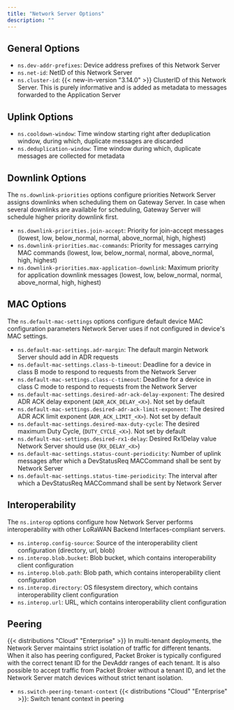 ```yaml
---
title: "Network Server Options"
description: ""
---
```


## General Options

- `ns.dev-addr-prefixes`: Device address prefixes of this Network Server
- `ns.net-id`: NetID of this Network Server
- `ns.cluster-id`: {{< new-in-version "3.14.0" >}} ClusterID of this Network Server. This is purely informative and is added as metadata to messages forwarded to the Application Server

## Uplink Options

- `ns.cooldown-window`: Time window starting right after deduplication window, during which, duplicate messages are discarded
- `ns.deduplication-window`: Time window during which, duplicate messages are collected for metadata

## Downlink Options

The `ns.downlink-priorities` options configure priorities Network Server assigns downlinks when scheduling them on Gateway Server. In case when several downlinks are available for scheduling, Gateway Server will schedule higher priority downlink first.

- `ns.downlink-priorities.join-accept`: Priority for join-accept messages (lowest, low, below_normal, normal, above_normal, high, highest)
- `ns.downlink-priorities.mac-commands`: Priority for messages carrying MAC commands (lowest, low, below_normal, normal, above_normal, high, highest)
- `ns.downlink-priorities.max-application-downlink`: Maximum priority for application downlink messages (lowest, low, below_normal, normal, above_normal, high, highest)

## MAC Options

The `ns.default-mac-settings` options configure default device MAC configuration parameters Network Server uses if not configured in device's MAC settings.

- `ns.default-mac-settings.adr-margin`: The default margin Network Server should add in ADR requests
- `ns.default-mac-settings.class-b-timeout`: Deadline for a device in class B mode to respond to requests from the Network Server
- `ns.default-mac-settings.class-c-timeout`: Deadline for a device in class C mode to respond to requests from the Network Server
- `ns.default-mac-settings.desired-adr-ack-delay-exponent`: The desired ADR ACK delay exponent (`ADR_ACK_DELAY_<X>`). Not set by default
- `ns.default-mac-settings.desired-adr-ack-limit-exponent`: The desired ADR ACK limit exponent (`ADR_ACK_LIMIT_<X>`). Not set by default
- `ns.default-mac-settings.desired-max-duty-cycle`: The desired maximum Duty Cycle, (`DUTY_CYCLE_<X>`). Not set by default
- `ns.default-mac-settings.desired-rx1-delay`: Desired Rx1Delay value Network Server should use (`RX_DELAY_<X>`)
- `ns.default-mac-settings.status-count-periodicity`: Number of uplink messages after which a DevStatusReq MACCommand shall be sent by Network Server
- `ns.default-mac-settings.status-time-periodicity`: The interval after which a DevStatusReq MACCommand shall be sent by Network Server


## Interoperability

The `ns.interop` options configure how Network Server performs interoperability with other LoRaWAN Backend Interfaces-compliant servers.

- `ns.interop.config-source`: Source of the interoperability client configuration (directory, url, blob)
- `ns.interop.blob.bucket`: Blob bucket, which contains interoperability client configuration
- `ns.interop.blob.path`: Blob path, which contains interoperability client configuration
- `ns.interop.directory`: OS filesystem directory, which contains interoperability client configuration
- `ns.interop.url`: URL, which contains interoperability client configuration

## Peering

{{< distributions "Cloud" "Enterprise" >}} In multi-tenant deployments, the Network Server maintains strict isolation of traffic for different tenants. When it also has peering configured, Packet Broker is typically configured with the correct tenant ID for the DevAddr ranges of each tenant. It is also possible to accept traffic from Packet Broker without a tenant ID, and let the Network Server match devices without strict tenant isolation.

- `ns.switch-peering-tenant-context` {{< distributions "Cloud" "Enterprise" >}}: Switch tenant context in peering
